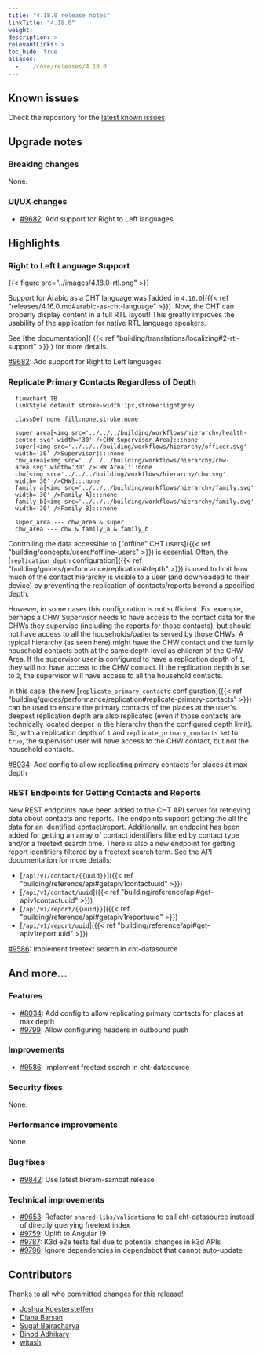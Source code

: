 ```yaml
---
title: "4.18.0 release notes"
linkTitle: "4.18.0"
weight:
description: >
relevantLinks: >
toc_hide: true
aliases:
  -    /core/releases/4.18.0
---
```


## Known issues

Check the repository for the [latest known issues](https://github.com/medic/cht-core/issues?q=is%3Aissue+label%3A%22Affects%3A+4.18.0%22).

## Upgrade notes

### Breaking changes

None.

### UI/UX changes

- [#9682](https://github.com/medic/cht-core/issues/9682): Add support for Right to Left languages

## Highlights

### Right to Left Language Support

{{< figure src="../images/4.18.0-rtl.png" >}}

Support for Arabic as a CHT language was [added in `4.16.0`]({{< ref "releases/4.16.0.md#arabic-as-cht-language" >}}). Now, the CHT can properly display content in a full RTL layout! This greatly improves the usability of the application for native RTL language speakers.

See [the documentation]( {{< ref "building/translations/localizing#2-rtl-support" >}} ) for more details.

[#9682](https://github.com/medic/cht-core/issues/9682): Add support for Right to Left languages

### Replicate Primary Contacts Regardless of Depth

<div class="right col-sm-4" style="margin-left: 1em;">

```mermaid
flowchart TB
linkStyle default stroke-width:1px,stroke:lightgrey

classDef none fill:none,stroke:none

super_area[<img src='../../../building/workflows/hierarchy/health-center.svg' width='30' />CHW Supervisor Area]:::none
super[<img src='../../../building/workflows/hierarchy/officer.svg' width='30' />Supervisor]:::none
chw_area[<img src='../../../building/workflows/hierarchy/chw-area.svg' width='30' />CHW Area]:::none
chw[<img src='../../../building/workflows/hierarchy/chw.svg' width='30' />CHW]:::none
family_a[<img src='../../../building/workflows/hierarchy/family.svg' width='30' />Family A]:::none
family_b[<img src='../../../building/workflows/hierarchy/family.svg' width='30' />Family B]:::none

super_area --- chw_area & super
chw_area --- chw & family_a & family_b
```

</div>

Controlling the data accessible to ["offline" CHT users]({{< ref "building/concepts/users#offline-users" >}}) is essential. Often, the [`replication_depth` configuration]({{< ref "building/guides/performance/replication#depth" >}}) is used to limit how much of the contact hierarchy is visible to a user (and downloaded to their device) by preventing the replication of contacts/reports beyond a specified depth.

However, in some cases this configuration is not sufficient. For example, perhaps a CHW Supervisor needs to have access to the contact data for the CHWs they supervise (including the reports for those contacts), but should not have access to all the households/patients served by those CHWs. A typical hierarchy (as seen here) might have the CHW contact and the family household contacts both at the same depth level as children of the CHW Area. If the supervisor user is configured to have a replication depth of `1`, they will not have access to the CHW contact. If the replication depth is set to `2`, the supervisor will have access to all the household contacts.

In this case, the new [`replicate_primary_contacts` configuration]({{< ref "building/guides/performance/replication#replicate-primary-contacts" >}}) can be used to ensure the primary contacts of the places at the user's deepest replication depth are also replicated (even if those contacts are technically located deeper in the hierarchy than the configured depth limit). So, with a replication depth of `1` and `replicate_primary_contacts` set to `true`, the supervisor user will have access to the CHW contact, but not the household contacts.

[#8034](https://github.com/medic/cht-core/issues/8034): Add config to allow replicating primary contacts for places at max depth

### REST Endpoints for Getting Contacts and Reports

New REST endpoints have been added to the CHT API server for retrieving data about contacts and reports. The endpoints support getting the all the data for an identified contact/report. Additionally, an endpoint has been added for getting an array of contact identifiers filtered by contact type and/or a freetext search time. There is also a new endpoint for getting report identifiers filtered by a freetext search term. See the API documentation for more details:

- [`/api/v1/contact/{{uuid}}`]({{< ref "building/reference/api#getapiv1contactuuid" >}})
- [`/api/v1/contact/uuid`]({{< ref "building/reference/api#get-apiv1contactuuid" >}})
- [`/api/v1/report/{{uuid}}`]({{< ref "building/reference/api#getapiv1reportuuid" >}})
- [`/api/v1/report/uuid`]({{< ref "building/reference/api#get-apiv1reportuuid" >}})

[#9586](https://github.com/medic/cht-core/issues/9586): Implement freetext search in cht-datasource

## And more...

### Features

- [#8034](https://github.com/medic/cht-core/issues/8034): Add config to allow replicating primary contacts for places at max depth
- [#9799](https://github.com/medic/cht-core/issues/9799): Allow configuring headers in outbound push

### Improvements

- [#9586](https://github.com/medic/cht-core/issues/9586): Implement freetext search in cht-datasource

### Security fixes

None.

### Performance improvements

None.

### Bug fixes

- [#9842](https://github.com/medic/cht-core/issues/9842): Use latest bikram-sambat release

### Technical improvements

- [#9653](https://github.com/medic/cht-core/issues/9653): Refactor `shared-libs/validations` to call cht-datasource instead of directly querying freetext index
- [#9759](https://github.com/medic/cht-core/issues/9759): Uplift to Angular 19
- [#9787](https://github.com/medic/cht-core/issues/9787): K3d e2e tests fail due to potential changes in k3d APIs
- [#9796](https://github.com/medic/cht-core/issues/9796): Ignore dependencies in dependabot that cannot auto-update

## Contributors

Thanks to all who committed changes for this release!

- [Joshua Kuestersteffen](https://github.com/jkuester)
- [Diana Barsan](https://github.com/dianabarsan)
- [Sugat Bajracharya](https://github.com/sugat009)
- [Binod Adhikary](https://github.com/binokaryg)
- [witash](https://github.com/witash)
